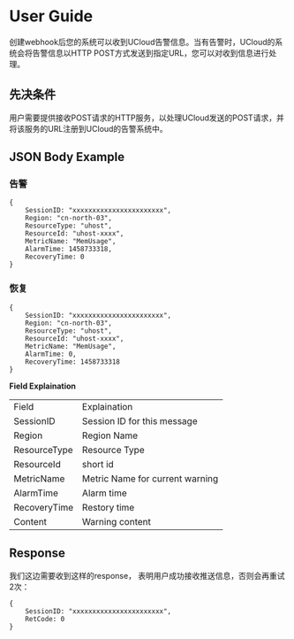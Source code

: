 # User Guide

创建webhook后您的系统可以收到UCloud告警信息。当有告警时，UCloud的系统会将告警信息以HTTP POST方式发送到指定URL，您可以对收到信息进行处理。

## 先决条件
用户需要提供接收POST请求的HTTP服务，以处理UCloud发送的POST请求，并将该服务的URL注册到UCloud的告警系统中。

## JSON Body Example
  
### 告警
    {
        SessionID: "xxxxxxxxxxxxxxxxxxxxxxx",
        Region: "cn-north-03",
        ResourceType: "uhost",
        ResourceId: "uhost-xxxx",
        MetricName: "MemUsage",
        AlarmTime: 1458733318,
        RecoveryTime: 0
    }
  
### 恢复
    {
        SessionID: "xxxxxxxxxxxxxxxxxxxxxxx",
        Region: "cn-north-03",
        ResourceType: "uhost",
        ResourceId: "uhost-xxxx",
        MetricName: "MemUsage",
        AlarmTime: 0,
        RecoveryTime: 1458733318
    }
  
**Field Explaination**
  

<table>
      <tr>
            <td>Field</td><td>Explaination</td>
      </tr>
      <tr>
            <td>SessionID</td><td>Session ID for this message</td>
      </tr>
      <tr>
            <td>Region</td><td>Region Name</td>
      </tr>
      <tr>
            <td>ResourceType</td><td>Resource Type</td>
      </tr>
      <tr>
            <td>ResourceId</td><td>short id</td>
      </tr>
      <tr>
            <td>MetricName</td><td>Metric Name for current warning</td>
      </tr>
      <tr>
            <td>AlarmTime</td><td>Alarm time</td>
      </tr>
      <tr>
            <td>RecoveryTime</td><td>Restory time</td>
      </tr>
      <tr>
            <td>Content</td><td>Warning content</td>
      </tr>
</table>

## Response
我们这边需要收到这样的response， 表明用户成功接收推送信息，否则会再重试2次：

    {
        SessionID: "xxxxxxxxxxxxxxxxxxxxxxx",
        RetCode: 0
    }

